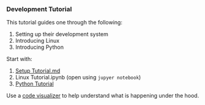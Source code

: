 ### Development Tutorial

This tutorial guides one through the following:
1. Setting up their development system
2. Introducing Linux
3. Introducing Python

Start with:
1. [Setup Tutorial.md](https://github.com/benjaminykim/dev_tut/blob/master/Setup%20Tutorial.md)
2. Linux Tutorial.ipynb (open using `jupyer notebook`)
3. [Python Tutorial](https://www.learnpython.org/)

Use a [code visualizer](http://pythontutor.com/visualize.html#mode=edit) to help understand what is happening under the hood.
